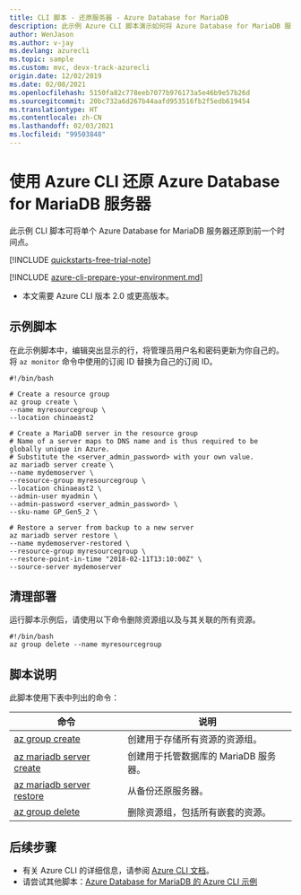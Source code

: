 ```yaml
---
title: CLI 脚本 - 还原服务器 - Azure Database for MariaDB
description: 此示例 Azure CLI 脚本演示如何将 Azure Database for MariaDB 服务器及其数据库还原到前一个时间点。
author: WenJason
ms.author: v-jay
ms.devlang: azurecli
ms.topic: sample
ms.custom: mvc, devx-track-azurecli
origin.date: 12/02/2019
ms.date: 02/08/2021
ms.openlocfilehash: 5150fa82c778eeb7077b976173a5e46b9e57b26d
ms.sourcegitcommit: 20bc732a6d267b44aafd953516fb2f5edb619454
ms.translationtype: HT
ms.contentlocale: zh-CN
ms.lasthandoff: 02/03/2021
ms.locfileid: "99503848"
---
```

# <a name="restore-an-azure-database-for-mariadb-server-using-azure-cli"></a>使用 Azure CLI 还原 Azure Database for MariaDB 服务器
此示例 CLI 脚本可将单个 Azure Database for MariaDB 服务器还原到前一个时间点。

[!INCLUDE [quickstarts-free-trial-note](../../../includes/quickstarts-free-trial-note.md)]

[!INCLUDE [azure-cli-prepare-your-environment.md](../../../includes/azure-cli-prepare-your-environment.md)]

- 本文需要 Azure CLI 版本 2.0 或更高版本。

## <a name="sample-script"></a>示例脚本
在此示例脚本中，编辑突出显示的行，将管理员用户名和密码更新为你自己的。 将 `az monitor` 命令中使用的订阅 ID 替换为自己的订阅 ID。

```azurecli
#!/bin/bash

# Create a resource group
az group create \
--name myresourcegroup \
--location chinaeast2

# Create a MariaDB server in the resource group
# Name of a server maps to DNS name and is thus required to be globally unique in Azure.
# Substitute the <server_admin_password> with your own value.
az mariadb server create \
--name mydemoserver \
--resource-group myresourcegroup \
--location chinaeast2 \
--admin-user myadmin \
--admin-password <server_admin_password> \
--sku-name GP_Gen5_2 \

# Restore a server from backup to a new server
az mariadb server restore \
--name mydemoserver-restored \
--resource-group myresourcegroup \
--restore-point-in-time "2018-02-11T13:10:00Z" \
--source-server mydemoserver
```

## <a name="clean-up-deployment"></a>清理部署
运行脚本示例后，请使用以下命令删除资源组以及与其关联的所有资源。 

```azurecli
#!/bin/bash
az group delete --name myresourcegroup
```

## <a name="script-explanation"></a>脚本说明
此脚本使用下表中列出的命令：

| **命令** | **说明** |
|---|---|
| [az group create](/cli/group#az-group-create) | 创建用于存储所有资源的资源组。 |
| [az mariadb server create](https://docs.microsoft.com/cli/azure/mariadb/server#az-mariadb-server-create) | 创建用于托管数据库的 MariaDB 服务器。 |
| [az mariadb server restore](https://docs.microsoft.com/cli/azure/mariadb/server#az-mariadb-server-restore) | 从备份还原服务器。 |
| [az group delete](/cli/group#az-group-delete) | 删除资源组，包括所有嵌套的资源。 |

## <a name="next-steps"></a>后续步骤
- 有关 Azure CLI 的详细信息，请参阅 [Azure CLI 文档](/cli/)。
- 请尝试其他脚本：[Azure Database for MariaDB 的 Azure CLI 示例](../sample-scripts-azure-cli.md)
